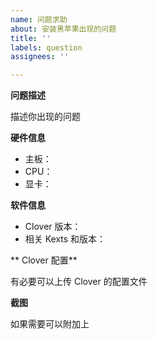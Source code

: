 ```yaml
---
name: 问题求助
about: 安装黑苹果出现的问题
title: ''
labels: question
assignees: ''

---
```


**问题描述**

描述你出现的问题

**硬件信息**

- 主板：
- CPU：
- 显卡：

**软件信息**

- Clover 版本：
- 相关 Kexts 和版本：

** Clover 配置**

有必要可以上传 Clover 的配置文件

**截图**

如果需要可以附加上